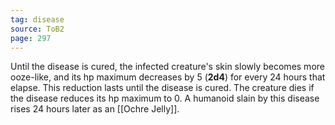 ```yaml
---
tag: disease
source: ToB2
page: 297
---
```


Until the disease is cured, the infected creature's skin slowly becomes more ooze-like, and its hp maximum decreases by 5 (**2d4**) for every 24 hours that elapse. This reduction lasts until the disease is cured. The creature dies if the disease reduces its hp maximum to 0. A humanoid slain by this disease rises 24 hours later as an [[Ochre Jelly]].




